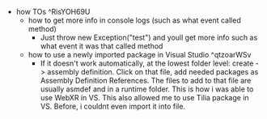   * how TOs ^RisYOH69U
    * how to get more info in console logs (such as what event called method)
      * Just throw new Exception("test") and youll get more info such as what event it was that called method
    * how to use a newly imported package in Visual Studio ^qtzoarWSv
      * If it doesn't work automatically, at the lowest folder level: create -> assembly definition. Click on that file, add needed packages as Assembly Definition References. The files to add to that file are usually asmdef and in a runtime folder. This is how i was able to use WebXR in VS. This also allowed me to use Tilia package in VS. Before, i couldnt even import it into file.